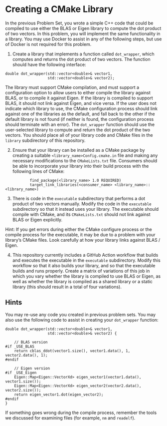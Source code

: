 # Creating a CMake Library

In the previous Problem Set, you wrote a simple C++ code that could be compiled to use either the BLAS or Eigen library to compute the dot product of two vectors.  In this problem, you will implement the same functionality in a library.  You may use Docker to assist in any of the following steps, but use of Docker is not required for this problem.

1. Create a library that implements a function called `dot_wrapper`, which computes and returns the dot product of two vectors.  The function should have the following interface:

```
double dot_wrapper(std::vector<double>& vector1, 
                   std::vector<double>& vector2);
```

The library must support CMake compilation, and must support a configuration option to allow users to either compile the library against BLAS, or to compile it against Eigen.
If the library is compiled to support BLAS, it should not link against Eigen, and vice versa.
If the user does not indicate which library to use, the CMake configuration process should link against one of the libraries as the default, and fall back to the other if the default library is not found (if neither is found, the configuration process should terminate with an error).
The `dot_wrapper` function should use the user-selected library to compute and return the dot product of the two vectors.
You should place all of your library code and CMake files in the `library` subdirectory of this repository.

2. Ensure that your library can be installed as a CMake package by creating a suitable `<library_name>Config.cmake.in` file and making any necessary modifications to the `CMakeLists.txt` file.
Consumers should be able to incorporate your library into their build process with the following lines of CMake:

```
           find_package(<library_name> 1.0 REQUIRED)
           target_link_libraries(<consumer_name> <library_name>::<library_name>)
```

3. There is code in the `executable` subdirectory that performs a dot product of two vectors manually.
Modify the code in the `executable` subdirectory so that it instead uses your library.
The executable should compile with CMake, and its `CMakeLists.txt` should not link against BLAS or Eigen explicitly.

Hint: If you get errors during either the CMake configure process or the compile process for the executable, it may be due to a problem with your library’s CMake files.
Look carefully at how your library links against BLAS / Eigen.

4. This repository currently includes a GitHub Action workflow that builds and executes the executable in the `executable` subdirectory.
Modify this workflow so that it also builds your library, and so that the executable builds and runs properly.
Create a matrix of variations of this job in which you vary whether the library is compiled to use BLAS or Eigen, as well as whether the library is compiled as a shared library or a static library (this should result in a total of four variations).


## Hints

You may re-use any code you created in previous problem sets.
You may also use the following code to assist in creating your `dot_wrapper` function:

```
double dot_wrapper(std::vector<double>& vector1, 
                   std::vector<double>& vector2) {

    // BLAS version
#if _USE_BLAS
    return cblas_ddot(vector1.size(), vector1.data(), 1, vector2.data(), 1);
#endif

    // Eigen version
#if _USE_Eigen
    Eigen::Map<Eigen::VectorXd> eigen_vector1(vector1.data(), vector1.size());
    Eigen::Map<Eigen::VectorXd> eigen_vector2(vector2.data(), vector2.size());
    return eigen_vector1.dot(eigen_vector2);
#endif
}
```

If something goes wrong during the compile process, remember the tools we discussed for examining files (for example, `nm` and `readelf`).